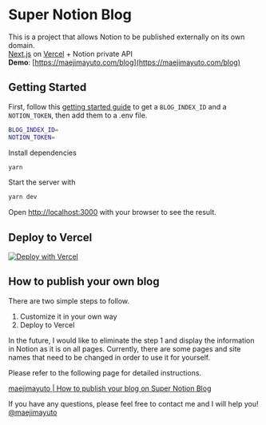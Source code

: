 # Super Notion Blog
This is a project that allows Notion to be published externally on its own domain.  
[Next.js](https://nextjs.org/) on [Vercel](https://vercel.com/) + Notion private API  
**Demo**: [https://maejimayuto.com/blog](https://maejimayuto.com/blog)

## Getting Started
First, follow this [getting started guide](https://maejimayuto.com/blog/authentication-notion-private-api-en) to get a `BLOG_INDEX_ID` and a `NOTION_TOKEN`, then add them to a .env file.

``` bash
BLOG_INDEX_ID=
NOTION_TOKEN=
```

Install dependencies

``` bash
yarn
```

Start the server with

``` bash
yarn dev
```

Open [http://localhost:3000](http://localhost:3000) with your browser to see the result.

## Deploy to Vercel

[![Deploy with Vercel](https://vercel.com/button)](https://vercel.com/new/clone?repository-url=https%3A%2F%2Fgithub.com%2Fmaejimayuto%2Fsuper-notion-blog&env=BLOG_INDEX_ID,NOTION_TOKEN&envDescription=BLOG_INDEX_ID%20and%20NOTION_TOKEN%20are%20required%20to%20retrieve%20information%20from%20Notion%20private%20API&envLink=https%3A%2F%2Fmaejimayuto.com%2Fblog%2Fauthentication-notion-private-api-en&project-name=super-notion-blog&repo-name=super-notion-blog&demo-title=Super%20Notion%20Blog&demo-description=You%20can%20publish%20Notion%20externally%20on%20your%20own%20domain.&demo-url=https%3A%2F%2Fmaejimayuto.com%2Fblog)


## How to publish your own blog
There are two simple steps to follow.

1. Customize it in your own way
2. Deploy to Vercel

In the future, I would like to eliminate the step 1 and display the information in Notion as it is on all pages.
Currently, there are some pages and site names that need to be changed in order to use it for yourself.

Please refer to the following page for detailed instructions.

[maejimayuto \| How to publish your blog on Super Notion Blog](https://maejimayuto.com/blog/publish-super-notion-blog-en)

If you have any questions, please feel free to contact me and I will help you!
[@maejimayuto](https://twitter.com/maejimayuto)
